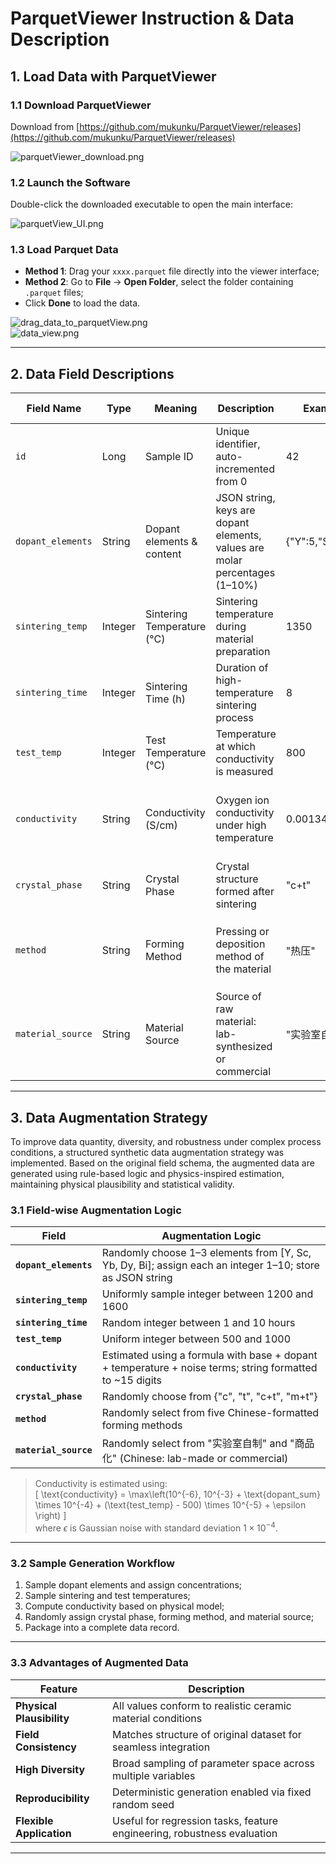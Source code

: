 # ParquetViewer Instruction & Data Description

## 1. Load Data with ParquetViewer

### 1.1 Download ParquetViewer

Download from [https://github.com/mukunku/ParquetViewer/releases](https://github.com/mukunku/ParquetViewer/releases)

![parquetViewer_download.png](images/parquetViewer_download.png)

### 1.2 Launch the Software

Double-click the downloaded executable to open the main interface:

![parquetView_UI.png](images/parquetView_UI.png)

### 1.3 Load Parquet Data

- **Method 1**: Drag your `xxxx.parquet` file directly into the viewer interface;
- **Method 2**: Go to **File** → **Open Folder**, select the folder containing `.parquet` files;
- Click **Done** to load the data.

![drag_data_to_parquetView.png](images/drag_data_to_parquetView.png)  
![data_view.png](images/data_view.png)

---

## 2. Data Field Descriptions

| Field Name         | Type     | Meaning                   | Description                                                                 | Example Value         | Value Range / Options                                              |
|--------------------|----------|---------------------------|------------------------------------------------------------------------------|------------------------|---------------------------------------------------------------------|
| `id`               | Long     | Sample ID                 | Unique identifier, auto-incremented from 0                                   | 42                     | 0 ~ numRows - 1                                                     |
| `dopant_elements`  | String   | Dopant elements & content | JSON string, keys are dopant elements, values are molar percentages (1–10%) | {"Y":5,"Sc":3}         | 1–3 elements from [Y, Sc, Yb, Dy, Bi], concentration: 1–10 mol%     |
| `sintering_temp`   | Integer  | Sintering Temperature (°C)| Sintering temperature during material preparation                           | 1350                   | 1200 ~ 1600                                                         |
| `sintering_time`   | Integer  | Sintering Time (h)        | Duration of high-temperature sintering process                              | 8                      | 1 ~ 10                                                              |
| `test_temp`        | Integer  | Test Temperature (°C)     | Temperature at which conductivity is measured                               | 800                    | 500 ~ 1000                                                          |
| `conductivity`     | String   | Conductivity (S/cm)       | Oxygen ion conductivity under high temperature                              | 0.001345678912345      | ~1e-6 to 0.009, high-precision floating number as string            |
| `crystal_phase`    | String   | Crystal Phase             | Crystal structure formed after sintering                                    | "c+t"                  | "c", "t", "c+t", "m+t"                                              |
| `method`           | String   | Forming Method            | Pressing or deposition method of the material                               | "热压"                 | "干压", "热压", "等静压", "流延", "脉冲激光沉积" (in Chinese)    |
| `material_source`  | String   | Material Source           | Source of raw material: lab-synthesized or commercial                       | "实验室自制"           | "实验室自制", "商品化" (in Chinese)                                 |

---

## 3. Data Augmentation Strategy

To improve data quantity, diversity, and robustness under complex process conditions, a structured synthetic data augmentation strategy was implemented. Based on the original field schema, the augmented data are generated using rule-based logic and physics-inspired estimation, maintaining physical plausibility and statistical validity.

### 3.1 Field-wise Augmentation Logic

| Field               | Augmentation Logic                                                                                     |
|---------------------|--------------------------------------------------------------------------------------------------------|
| **`dopant_elements`** | Randomly choose 1–3 elements from [Y, Sc, Yb, Dy, Bi]; assign each an integer 1–10; store as JSON string |
| **`sintering_temp`**  | Uniformly sample integer between 1200 and 1600                                                        |
| **`sintering_time`**  | Random integer between 1 and 10 hours                                                                 |
| **`test_temp`**       | Uniform integer between 500 and 1000                                                                  |
| **`conductivity`**    | Estimated using a formula with base + dopant + temperature + noise terms; string formatted to ~15 digits |
| **`crystal_phase`**   | Randomly choose from {"c", "t", "c+t", "m+t"}                                                         |
| **`method`**          | Randomly select from five Chinese-formatted forming methods                                           |
| **`material_source`** | Randomly select from "实验室自制" and "商品化" (Chinese: lab-made or commercial)                        |

> Conductivity is estimated using:  
> \[
> \text{conductivity} = \max\left(10^{-6}, 10^{-3} + \text{dopant\_sum} \times 10^{-4} + (\text{test\_temp} - 500) \times 10^{-5} + \epsilon \right)
> \]  
> where $\epsilon$ is Gaussian noise with standard deviation $1\times10^{-4}$.

---

### 3.2 Sample Generation Workflow

1. Sample dopant elements and assign concentrations;
2. Sample sintering and test temperatures;
3. Compute conductivity based on physical model;
4. Randomly assign crystal phase, forming method, and material source;
5. Package into a complete data record.

---

### 3.3 Advantages of Augmented Data

| Feature                | Description                                                                 |
|------------------------|-----------------------------------------------------------------------------|
| **Physical Plausibility** | All values conform to realistic ceramic material conditions                  |
| **Field Consistency**     | Matches structure of original dataset for seamless integration             |
| **High Diversity**        | Broad sampling of parameter space across multiple variables                |
| **Reproducibility**       | Deterministic generation enabled via fixed random seed                     |
| **Flexible Application**  | Useful for regression tasks, feature engineering, robustness evaluation     |

---
